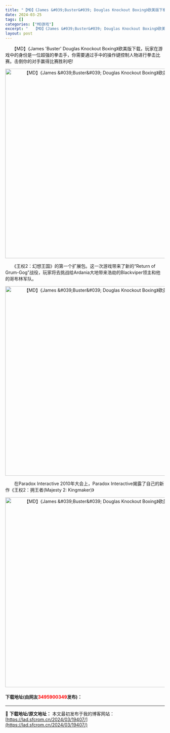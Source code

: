 ```yaml
---
title: "【MD】《James &#039;Buster&#039; Douglas Knockout Boxing》欧美版下载"
date: 2024-03-25
tags: []
categories: ["MD游戏"]
excerpt: "　　【MD】《James &#039;Buster&#039; Douglas Knockout Boxing》欧美版下载，玩家在游戏中的身份是一位超强的拳击手，你需要通过手中的操作键控制人物进行拳击比赛。击倒你的对手赢得比赛胜利吧! 　　《王权2：幻想王国》的第一个扩展包。这一次游戏带来了新的&amp;ldq&hellip;"
layout: post
---
```


 <p>　　【MD】《James &#39;Buster&#39; Douglas Knockout Boxing》欧美版下载，玩家在游戏中的身份是一位超强的拳击手，你需要通过手中的操作键控制人物进行拳击比赛。击倒你的对手赢得比赛胜利吧!</p> <p align="center"><img align="" border="0" src="https://lad.sfcrom.cn/wp-content/uploads/2024/03/20240325_66010b9f7372d.png" width="598" alt="【MD】《James &amp;#039;Buster&amp;#039; Douglas Knockout Boxing》欧美版下载" /></p> <p>　　《王权2：幻想王国》的第一个扩展包。这一次游戏带来了新的&ldquo;Return of Grum-Gog&rdquo;战役，玩家将去挑战给Ardania大地带来浩劫的Blackviper领主和他的哥布林军队。</p> <p align="center"><img align="" border="0" src="https://lad.sfcrom.cn/wp-content/uploads/2024/03/20240325_66010ba109442.png" width="598" alt="【MD】《James &amp;#039;Buster&amp;#039; Douglas Knockout Boxing》欧美版下载" /></p> <p>　　在Paradox Interactive 2010年大会上，Paradox Interactive揭露了自己的新作《王权2：拥王者(Majesty 2: Kingmaker)》</p> <p align="center"><img align="" border="0" src="https://lad.sfcrom.cn/wp-content/uploads/2024/03/20240325_66010ba28160d.png" width="599" alt="【MD】《James &amp;#039;Buster&amp;#039; Douglas Knockout Boxing》欧美版下载" /></p> <p><h4>下载地址(由网友<font color="red">3495900349</font>发布)：</h4></p> 

---
📖 **下载地址/原文地址：** 本文最初发布于我的博客网站：[https://lad.sfcrom.cn/2024/03/19407/](https://lad.sfcrom.cn/2024/03/19407/)
